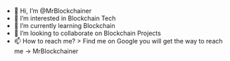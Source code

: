 - 👋 Hi, I’m @MrBlockchainer
- 👀 I’m interested in Blockchain Tech 
- 🌱 I’m currently learning Blockchain
- 💞️ I’m looking to collaborate on Blockchain Projects
- 📫 How to reach me? > Find me on Google you will get the way to reach me -> MrBlockchainer

<!---
MrBlockchainer/MrBlockchainer is a ✨ special ✨ repository because its `README.md` (this file) appears on your GitHub profile.
You can click the Preview link to take a look at your changes.
--->
